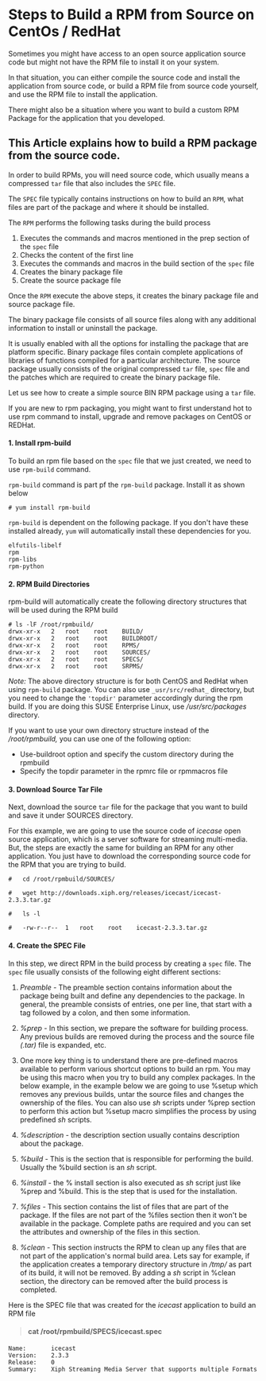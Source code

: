 # Steps to Build a RPM from Source on CentOs / RedHat
Sometimes you might have access to an open source application source code but might not have the RPM file to install it on your system.

In that situation, you can either compile the source code and install the application from source code, or build a RPM file from source code yourself, and use the RPM file to install the application.

There might also be a situation where you want to build a custom RPM Package for the application that you developed.

## This Article explains how to build a RPM package from the source code.

In order to build RPMs, you will need source code, which usually means a compressed `tar` file that also includes the `SPEC` file.

The `SPEC` file typically contains instructions on how to build an `RPM`, what files are part of the package and where it should be installed.

The `RPM` performs the following tasks during the build process

1.	Executes the commands and macros mentioned in the prep section of the `spec` file
2.	Checks the content of the first line
3.	Executes the commands and macros in the build section of the `spec` file
4.	Creates the binary package file
5.	Create the source package file

Once the `RPM` execute the above steps, it creates the binary package file and source package file.

The binary package file consists of all source files along with any additional information to install or uninstall the package.

It is usually enabled with all the options for installing the package that are platform specific.  Binary package files contain complete applications of libraries of functions compiled for a particular architecture.  The source package usually consists of the original compressed `tar` file, `spec` file and the patches which are required to create the binary package file.

Let us see how to create a simple source BIN RPM package using a `tar` file.

If you are new to rpm packaging, you might want to first understand hot to use rpm command to install, upgrade and remove packages on CentOS or REDHat.

#### 1.	Install rpm-build 

To build an rpm file based on the `spec` file that we just created, we need to use `rpm-build` command.

`rpm-build` command is part pf the `rpm-build` package.  Install it as shown below

```
# yum install rpm-build
```

`rpm-build` is dependent on the following package.  If you don't have these installed already, `yum` will automatically install these dependencies for you.

```
elfutils-libelf
rpm
rpm-libs
rpm-python
```
#### 2.	RPM Build Directories		

rpm-build will automatically create the following directory structures that will be used during the RPM build

```
# ls -lF /root/rpmbuild/
drwx-xr-x	2	root	root	BUILD/
drwx-xr-x	2	root	root	BUILDROOT/
drwx-xr-x	2	root	root	RPMS/
drwx-xr-x	2	root	root	SOURCES/
drwx-xr-x	2	root	root	SPECS/
drwx-xr-x	2	root	root	SRPMS/
```
_Note:_ The above directory structure is for both CentOS and RedHat when using `rpm-build` package.  You can also use `_usr/src/redhat_` directory, but you need to change the `'topdir'` parameter accordingly during the rpm build.  If you are doing this SUSE Enterprise Linux, use _/usr/src/packages_ directory.

If you want to use your own directory structure instead of the _/root/rpmbuild,_ you can use one of the following option:
-	Use-buildroot option and specify the custom directory during the rpmbuild
-	Specify the topdir parameter in the rpmrc file or rpmmacros file

#### 3.	Download Source Tar File

Next, download the source `tar` file for the package that you want to build and save it under SOURCES directory.

For this example, we are going to use the source code of _icecase_ open source application, which is a server software for streaming multi-media.  But, the steps are exactly the same for building an RPM for any other application.  You just have to download the corresponding source code for the RPM that you are trying to build.

```
#	cd /root/rpmbuild/SOURCES/

#	wget http://downloads.xiph.org/releases/icecast/icecast-2.3.3.tar.gz

#	ls -l

#	-rw-r--r--	1	root	root	icecast-2.3.3.tar.gz
```
#### 4.	Create the SPEC File

In this step, we direct RPM in the build process by creating a `spec` file.  The `spec` file usually consists of the following eight different sections:

1.	_Preamble -_ The preamble section contains information about the package being built and define any dependencies to the package.  In general, the preamble consists of entries, one per line, that start with a tag followed by a colon, and then some information.

2.	_%prep -_ In this section, we prepare the software for building process.  Any previous builds are removed during the process and the source file _(.tar)_ file is expanded, etc.

3.	One more key thing is to understand there are pre-defined macros available to perform various shortcut options to build an rpm.  You may be using this macro when you try to build any complex packages.  In the below example, in the example below we are going to use %setup which removes any previous builds, untar the source files and changes the ownership of the files.  You can also use _sh_ scripts under %prep section to perform this action but %setup macro simplifies the process by using predefined _sh_ scripts.

4.	_%description -_ the description section usually contains description about the package.

5.	_%build -_ This is the section that is responsible for performing the build.  
Usually the %build section is an _sh_ script.

6.	_%install -_ the % install section is also executed as _sh_ script just like %prep and %build.  This is the step that is used for the installation.

7.	_%files -_ This section contains the list of files that are part of the package.  If the files are not part of the %files section then it won't be available in the package.  Complete paths are required and you can set the attributes and ownership of the files in this section.

8.	_%clean -_ This section instructs the RPM to clean up any files that are not part of the application's normal build area.  Lets say for example, if the application creates a temporary directory structure in _/tmp/_ as part of its build, it will not be removed. By adding a _sh_ script in %clean section, the directory can be removed after the build process is completed.

Here is the SPEC file that was created for the _icecast_ application to build an RPM file
>#### cat /root/rpmbuild/SPECS/icecast.spec
    Name:		icecast
    Version:	2.3.3
    Release:	0
    Summary:	Xiph Streaming Media Server that supports multiple Formats














































































